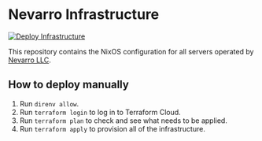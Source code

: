 # Nevarro Infrastructure

[![Deploy Infrastructure](https://github.com/nevarro-space/infrastructure/actions/workflows/deploy.yml/badge.svg)](https://github.com/nevarro-space/infrastructure/actions/workflows/deploy.yml)

This repository contains the NixOS configuration for all servers operated by
[Nevarro LLC](https://nevarro.space).

## How to deploy manually

1. Run `direnv allow`.
2. Run `terraform login` to log in to Terraform Cloud.
3. Run `terraform plan` to check and see what needs to be applied.
4. Run `terraform apply` to provision all of the infrastructure.
